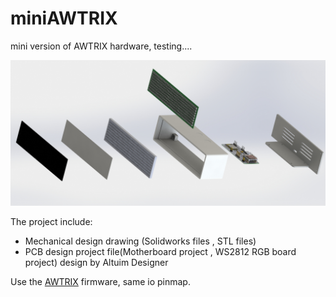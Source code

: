 # miniAWTRIX
mini version of AWTRIX hardware, testing....

![](/image/爆炸图.JPG)

The project include:

- Mechanical design drawing (Solidworks files , STL files)
- PCB design project file(Motherboard project , WS2812 RGB board project) design by Altuim Designer

Use the [AWTRIX](https://github.com/awtrix/AWTRIX2.0-Controller) firmware, same io pinmap.

